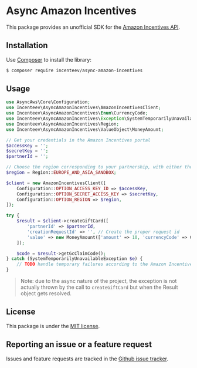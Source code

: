 Async Amazon Incentives
=======================

This package provides an unofficial SDK for the [Amazon Incentives API](https://developer.amazon.com/docs/incentives-api/digital-gift-cards.html).

## Installation

Use [Composer](https://getcomposer.org) to install the library:

```bash
$ composer require incenteev/async-amazon-incentives
```

## Usage

```php
use AsyncAws\Core\Configuration;
use Incenteev\AsyncAmazonIncentives\AmazonIncentivesClient;
use Incenteev\AsyncAmazonIncentives\Enum\CurrencyCode;
use Incenteev\AsyncAmazonIncentives\Exception\SystemTemporarilyUnavailableException;
use Incenteev\AsyncAmazonIncentives\Region;
use Incenteev\AsyncAmazonIncentives\ValueObject\MoneyAmount;

// Get your credentials in the Amazon Incentives portal
$accessKey = '';
$secretKey = '';
$partnerId = '';

// Choose the region corresponding to your partnership, with either the sandbox or production one.
$region = Region::EUROPE_AND_ASIA_SANDBOX;

$client = new AmazonIncentivesClient([
    Configuration::OPTION_ACCESS_KEY_ID => $accessKey,
    Configuration::OPTION_SECRET_ACCESS_KEY => $secretKey,
    Configuration::OPTION_REGION => $region,
]);

try {
    $result = $client->createGiftCard([
        'partnerId' => $partnerId,
        'creationRequestId' => '', // Create the proper request id
        'value' => new MoneyAmount(['amount' => 10, 'currencyCode' => CurrencyCode::EUR]),
    ]);

    $code = $result->getGcClaimCode();
} catch (SystemTemporarilyUnavailableException $e) {
    // TODO handle temporary failures according to the Amazon Incentives best practices
}
```

> Note: due to the async nature of the project, the exception is not actually thrown by the call to `createGiftCard`
> but when the Result object gets resolved.

## License

This package is under the [MIT license](LICENSE).

## Reporting an issue or a feature request

Issues and feature requests are tracked in the [Github issue tracker](https://github.com/Incenteev/async-amazon-incentives/issues).
